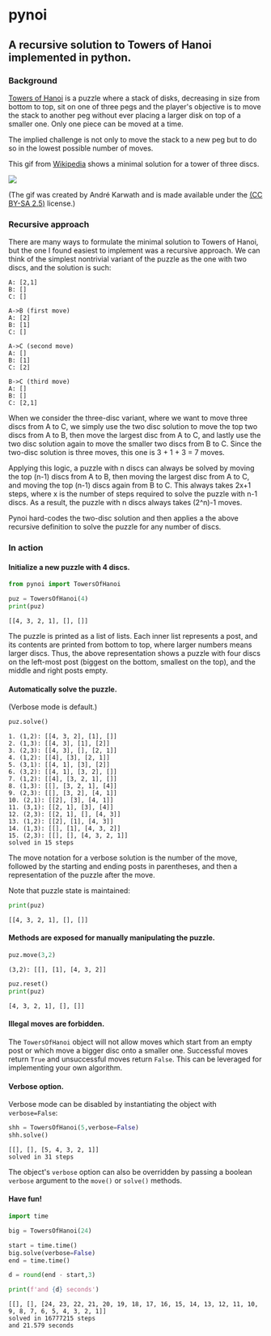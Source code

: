 # pynoi
## A recursive solution to Towers of Hanoi implemented in python.

### Background

[Towers of Hanoi](https://en.wikipedia.org/wiki/Tower_of_Hanoi) is a puzzle where a stack of disks, decreasing in size from bottom to top, sit on one of three pegs and the player's objective is to move the stack to another peg without ever placing a larger disk on top of a smaller one. Only one piece can be moved at a time.

The implied challenge is not only to move the stack to a new peg but to do so in the lowest possible number of moves.

This gif from [Wikipedia](https://commons.wikimedia.org/wiki/File:Tower_of_Hanoi.gif) shows a minimal solution for a tower of three discs.

![](https://upload.wikimedia.org/wikipedia/commons/4/4f/Tower_of_Hanoi.gif)

(The gif was created by André Karwath and is made available under the [(CC BY-SA 2.5)](https://creativecommons.org/licenses/by-sa/2.5/deed.en) license.)

### Recursive approach

There are many ways to formulate the minimal solution to Towers of Hanoi, but the one I found easiest to implement was a recursive approach. We can think of the simplest nontrivial variant of the puzzle as the one with two discs, and the solution is such:

```
A: [2,1]
B: []
C: []

A->B (first move)
A: [2]
B: [1]
C: []

A->C (second move)
A: []
B: [1]
C: [2]

B->C (third move)
A: []
B: []
C: [2,1]
```

When we consider the three-disc variant, where we want to move three discs from A to C, we simply use the two disc solution to move the top two discs from A to B, then move the largest disc from A to C, and lastly use the two disc solution again to move the smaller two discs from B to C. Since the two-disc solution is three moves, this one is 3 + 1 + 3 = 7 moves. 

Applying this logic, a puzzle with n discs can always be solved by moving the top (n-1) discs from A to B, then moving the largest disc from A to C, and moving the top (n-1) discs again from B to C. This always takes 2x+1 steps, where x is the number of steps required to solve the puzzle with n-1 discs. As a result, the puzzle with n discs always takes (2^n)-1 moves.

Pynoi hard-codes the two-disc solution and then applies a the above recursive definition to solve the puzzle for any number of discs.

### In action

#### Initialize a new puzzle with 4 discs.

```python
from pynoi import TowersOfHanoi

puz = TowersOfHanoi(4)
print(puz)
```
```
[[4, 3, 2, 1], [], []]
```

The puzzle is printed as a list of lists. Each inner list represents a post, and its contents are printed from bottom to top, where larger numbers means larger discs. Thus, the above representation shows a puzzle with four discs on the left-most post (biggest on the bottom, smallest on the top), and the middle and right posts empty.

#### Automatically solve the puzzle.

(Verbose mode is default.)

```python
puz.solve()
```
```
1. (1,2): [[4, 3, 2], [1], []]
2. (1,3): [[4, 3], [1], [2]]
3. (2,3): [[4, 3], [], [2, 1]]
4. (1,2): [[4], [3], [2, 1]]
5. (3,1): [[4, 1], [3], [2]]
6. (3,2): [[4, 1], [3, 2], []]
7. (1,2): [[4], [3, 2, 1], []]
8. (1,3): [[], [3, 2, 1], [4]]
9. (2,3): [[], [3, 2], [4, 1]]
10. (2,1): [[2], [3], [4, 1]]
11. (3,1): [[2, 1], [3], [4]]
12. (2,3): [[2, 1], [], [4, 3]]
13. (1,2): [[2], [1], [4, 3]]
14. (1,3): [[], [1], [4, 3, 2]]
15. (2,3): [[], [], [4, 3, 2, 1]]
solved in 15 steps
```

The move notation for a verbose solution is the number of the move, followed by the starting and ending posts in parentheses, and then a representation of the puzzle after the move.

Note that puzzle state is maintained:
```python
print(puz)
```
```
[[4, 3, 2, 1], [], []]
```

#### Methods are exposed for manually manipulating the puzzle.
```python
puz.move(3,2)
```
```
(3,2): [[], [1], [4, 3, 2]]
```

```python
puz.reset()
print(puz)
```
```
[4, 3, 2, 1], [], []]
```

#### Illegal moves are forbidden.
The `TowersOfHanoi` object will not allow moves which start from an empty post or which move a bigger disc onto a smaller one. Successful moves return `True` and unsuccessful moves return `False`. This can be leveraged for implementing your own algorithm.

#### Verbose option.
Verbose mode can be disabled by instantiating the object with `verbose=False`:
```python
shh = TowersOfHanoi(5,verbose=False)
shh.solve()
```
```
[[], [], [5, 4, 3, 2, 1]]
solved in 31 steps
```

The object's `verbose` option can also be overridden by passing a boolean `verbose` argument to the `move()` or `solve()` methods.

#### Have fun!
```python
import time

big = TowersOfHanoi(24)

start = time.time()
big.solve(verbose=False)
end = time.time()

d = round(end - start,3)

print(f'and {d} seconds')
```
```
[[], [], [24, 23, 22, 21, 20, 19, 18, 17, 16, 15, 14, 13, 12, 11, 10, 9, 8, 7, 6, 5, 4, 3, 2, 1]]
solved in 16777215 steps
and 21.579 seconds
```
